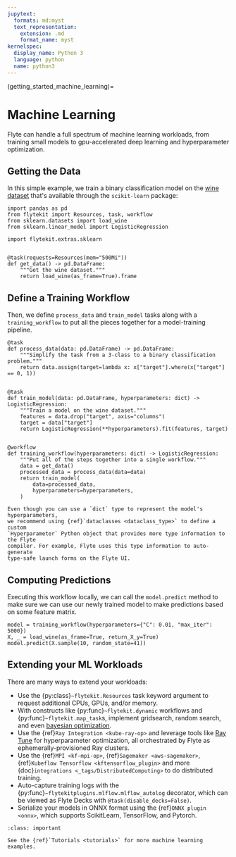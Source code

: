 ```yaml
---
jupytext:
  formats: md:myst
  text_representation:
    extension: .md
    format_name: myst
kernelspec:
  display_name: Python 3
  language: python
  name: python3
---
```


(getting_started_machine_learning)=

# Machine Learning

Flyte can handle a full spectrum of machine learning workloads, from
training small models to gpu-accelerated deep learning and hyperparameter
optimization.

## Getting the Data

In this simple example, we train a binary classification model on the
[wine dataset](https://scikit-learn.org/stable/datasets/toy_dataset.html#wine-dataset)
that's available through the `scikit-learn` package:

```{code-cell} ipython3
import pandas as pd
from flytekit import Resources, task, workflow
from sklearn.datasets import load_wine
from sklearn.linear_model import LogisticRegression

import flytekit.extras.sklearn


@task(requests=Resources(mem="500Mi"))
def get_data() -> pd.DataFrame:
    """Get the wine dataset."""
    return load_wine(as_frame=True).frame
```

## Define a Training Workflow

Then, we define `process_data` and `train_model` tasks along with a
`training_workflow` to put all the pieces together for a model-training
pipeline.

```{code-cell} ipython3
@task
def process_data(data: pd.DataFrame) -> pd.DataFrame:
    """Simplify the task from a 3-class to a binary classification problem."""
    return data.assign(target=lambda x: x["target"].where(x["target"] == 0, 1))


@task
def train_model(data: pd.DataFrame, hyperparameters: dict) -> LogisticRegression:
    """Train a model on the wine dataset."""
    features = data.drop("target", axis="columns")
    target = data["target"]
    return LogisticRegression(**hyperparameters).fit(features, target)


@workflow
def training_workflow(hyperparameters: dict) -> LogisticRegression:
    """Put all of the steps together into a single workflow."""
    data = get_data()
    processed_data = process_data(data=data)
    return train_model(
        data=processed_data,
        hyperparameters=hyperparameters,
    )

```

```{important}
Even though you can use a `dict` type to represent the model's hyperparameters,
we recommend using {ref}`dataclasses <dataclass_type>` to define a custom
`Hyperparameter` Python object that provides more type information to the Flyte
compiler. For example, Flyte uses this type information to auto-generate
type-safe launch forms on the Flyte UI.
```

## Computing Predictions

Executing this workflow locally, we can call the `model.predict` method to make
sure we can use our newly trained model to make predictions based on some
feature matrix.

```{code-cell} ipython3
model = training_workflow(hyperparameters={"C": 0.01, "max_iter": 5000})
X, _ = load_wine(as_frame=True, return_X_y=True)
model.predict(X.sample(10, random_state=41))
```

## Extending your ML Workloads

There are many ways to extend your workloads:

- Use the {py:class}`~flytekit.Resources` task keyword argument to request
  additional CPUs, GPUs, and/or memory.
- With constructs like {py:func}`~flytekit.dynamic` workflows and
  {py:func}`~flytekit.map_task`s, implement gridsearch, random search,
  and even [bayesian optimization](https://github.com/flyteorg/flytekit-python-template/tree/main/bayesian-optimization/%7B%7Bcookiecutter.project_name%7D%7D).
- Use the {ref}`Ray Integration <kube-ray-op>` and leverage tools like
  [Ray Tune](https://docs.ray.io/en/latest/tune/index.html) for hyperparameter
  optimization, all orchestrated by Flyte as ephemerally-provisioned Ray clusters.
- Use the {ref}`MPI <kf-mpi-op>`, {ref}`Sagemaker <aws-sagemaker>`,
  {ref}`Kubeflow Tensorflow <kftensorflow_plugin>` and more
  {doc}`integrations <_tags/DistributedComputing>` to do distributed training.
- Auto-capture training logs with the {py:func}`~flytekitplugins.mlflow.mlflow_autolog`
  decorator, which can be viewed as Flyte Decks with `@task(disable_decks=False)`.
- Serialize your models in ONNX format using the {ref}`ONNX plugin <onnx>`, which
  supports ScikitLearn, TensorFlow, and Pytorch.


```{admonition} Learn More
:class: important

See the {ref}`Tutorials <tutorials>` for more machine learning examples.
```
